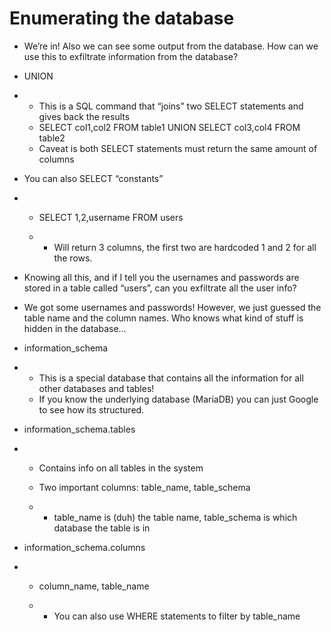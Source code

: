# Enumerating the database

- We’re in! Also we can see some output from the database. How can we use this to exfiltrate information from the database?

- UNION

- - This is a SQL command that “joins” two SELECT statements and gives back the results
  - SELECT col1,col2 FROM table1 UNION SELECT col3,col4 FROM table2
  - Caveat is both SELECT statements must return the same amount of columns

- You can also SELECT “constants”

- - SELECT 1,2,username FROM users

  - - Will return 3 columns, the first two are hardcoded 1 and 2 for all the rows.

- Knowing all this, and if I tell you the usernames and passwords are stored in a table called “users”, can you exfiltrate all the user info?

- We got some usernames and passwords! However, we just guessed the table name and the column names. Who knows what kind of stuff is hidden in the database…

- information_schema

- - This is a special database that contains all the information for all other databases and tables!
  - If you know the underlying database (MariaDB) you can just Google to see how its structured.

- information_schema.tables

- - Contains info on all tables in the system

  - Two important columns: table_name, table_schema

  - - table_name is (duh) the table name, table_schema is which database the table is in

- information_schema.columns

- - column_name, table_name

  - - You can also use WHERE statements to filter by table_name